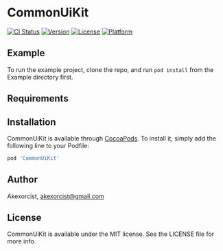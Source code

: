 # CommonUiKit

[![CI Status](https://img.shields.io/travis/Akexorcist/CommonUiKit.svg?style=flat)](https://travis-ci.org/Akexorcist/CommonUiKit)
[![Version](https://img.shields.io/cocoapods/v/CommonUiKit.svg?style=flat)](https://cocoapods.org/pods/CommonUiKit)
[![License](https://img.shields.io/cocoapods/l/CommonUiKit.svg?style=flat)](https://cocoapods.org/pods/CommonUiKit)
[![Platform](https://img.shields.io/cocoapods/p/CommonUiKit.svg?style=flat)](https://cocoapods.org/pods/CommonUiKit)

## Example

To run the example project, clone the repo, and run `pod install` from the Example directory first.

## Requirements

## Installation

CommonUiKit is available through [CocoaPods](https://cocoapods.org). To install
it, simply add the following line to your Podfile:

```ruby
pod 'CommonUiKit'
```

## Author

Akexorcist, akexorcist@gmail.com

## License

CommonUiKit is available under the MIT license. See the LICENSE file for more info.
